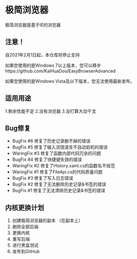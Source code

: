 # 极简浏览器
极简浏览器是基于IE的浏览器

## 注意！

自2021年2月1日起，本仓库将停止支持

如果您使用的是Windows 7以上版本，您可以移步https://github.com/KaiHuaDou/EasyBrowserAdvanced

如果您使用的是Windows Vista及以下版本，您无法使用最新发布。

## 适用用途

1.剩余性能不足
2.没有浏览器
3.没打算大动干戈

## Bug修复
+ BugFix #6 修复了历史记录删不掉的错误
+ BugFix #5 修复了输入流氓语言不自动宕机的错误
+ WaringFix #3 修复了函数内部代码冗余的问题
+ BugFix #4 修复了快捷键失效的错误
+ WaringFix #2 修复了History.xaml.cs的函数名不规范
+ WaringFix #1 修复了FileApi.cs的代码质量问题
+ BugFix #3 修复了写入日志错误
+ BugFix #2 修复了无法删除历史记录&书签的错误
+ BugFix #1 修复了无法清除历史记录&书签的错误

## 内核更换计划

1. 创建极简浏览器的副本
（在副本上）
2. 删除全部后端
3. 更换内核
4. 重写后端
8. 进行黑盒测试
9. 发布到GitHub